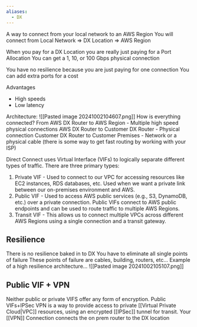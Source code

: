 ```yaml
---
aliases:
  - DX
---
```

A way to connect from your local network to an AWS Region
You will connect from Local Network => DX Location => AWS Region

When you pay for a DX Location you are really just paying for a Port Allocation
You can get a 1, 10, or 100 Gbps physical connection

You have no resilience because you are just paying for one connection
	You can add extra ports for a cost

Advantages
* High speeds
* Low latency

Architecture:
![[Pasted image 20241002104607.png]]
How is everything connected?
From AWS DX Router to AWS Region - Multiple high speed physical connections
AWS DX Router to Customer DX Router - Physical connection
Customer DX Router to Customer Premises - Network or a physical cable (there is some way to get fast routing by working with your ISP)

Direct Connect uses Virtual Interface (VIFs) to logically separate different types of traffic. There are three primary types:
1) Private VIF -  Used to connect to our VPC for accessing resources like EC2 instances, RDS databases, etc. Used when we want a private link between our on-premises environment and AWS.
2) Public VIF - Used to access AWS public services (e.g., S3, DynamoDB, etc.) over a private connection. Public VIFs connect to AWS public endpoints and can be used to route traffic to multiple AWS Regions.
3) Transit VIF - This allows us to connect multiple VPCs across different AWS Regions using a single connection and a transit gateway.

## Resilience
There is no resilience baked in to DX
You have to eliminate all single points of failure
These points of failure are cables, building, routers, etc...
Example of a high resilience architecture...
![[Pasted image 20241002105107.png]]

## Public VIF + VPN
Neither public or private VIFS offer any form of encryption.
Public VIFs+IPSec VPN is a way to provide access to private [[Virtual Private Cloud|VPC]] resources, using an encrypted [[IPSec]] tunnel for transit.
Your [[VPN]] Connection connects the on prem router to the DX location